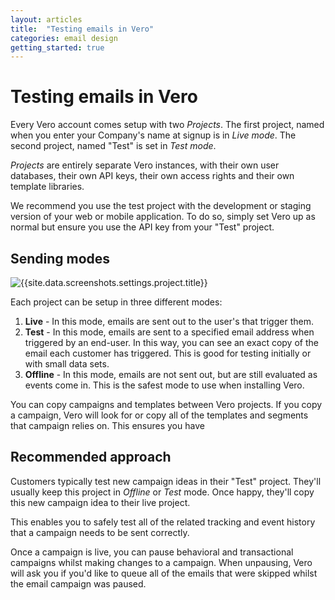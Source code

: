 ```yaml
---
layout: articles
title:  "Testing emails in Vero"
categories: email design
getting_started: true
---
```


# Testing emails in Vero

Every Vero account comes setup with two *Projects*. The first project, named when you enter your Company's name at signup is in *Live mode*. The second project, named "Test" is set in *Test mode*.

*Projects* are entirely separate Vero instances, with their own user databases, their own API keys, their own access rights and their own template libraries.

We recommend you use the test project with the development or staging version of your web or mobile application. To do so, simply set Vero up as normal but ensure you use the API key from your "Test" project.

## Sending modes

![{{site.data.screenshots.settings.project.title}}]({{site.data.screenshots.settings.project.image}})

Each project can be setup in three different modes:

1. **Live** - In this mode, emails are sent out to the user's that trigger them.
2. **Test** - In this mode, emails are sent to a specified email address when triggered by an end-user. In this way, you can see an exact copy of the email each customer has triggered. This is good for testing initially or with small data sets.
3. **Offline** - In this mode, emails are not sent out, but are still evaluated as events come in. This is the safest mode to use when installing Vero.

You can copy campaigns and templates between Vero projects. If you copy a campaign, Vero will look for or copy all of the templates and segments that campaign relies on. This ensures you have 

## Recommended approach

Customers typically test new campaign ideas in their "Test" project. They'll usually keep this project in *Offline* or *Test* mode. Once happy, they'll copy this new campaign idea to their live project.

This enables you to safely test all of the related tracking and event history that a campaign needs to be sent correctly.

Once a campaign is live, you can pause behavioral and transactional campaigns whilst making changes to a campaign. When unpausing, Vero will ask you if you'd like to queue all of the emails that were skipped whilst the email campaign was paused.

